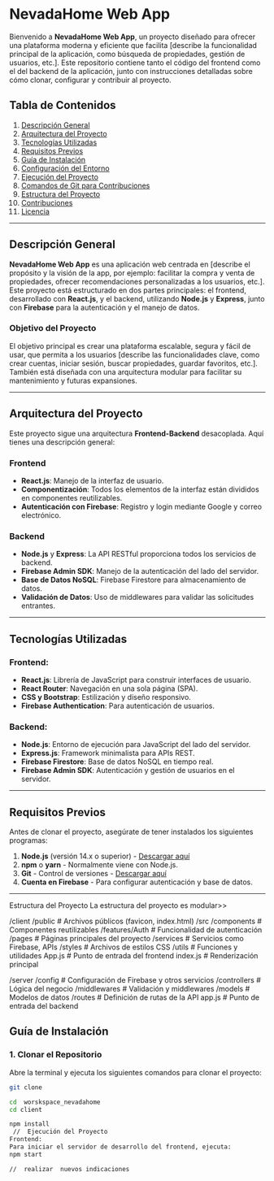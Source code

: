 # NevadaHome Web App

Bienvenido a **NevadaHome Web App**, un proyecto diseñado para ofrecer una plataforma moderna y eficiente que facilita [describe la funcionalidad principal de la aplicación, como búsqueda de propiedades, gestión de usuarios, etc.]. Este repositorio contiene tanto el código del frontend como el del backend de la aplicación, junto con instrucciones detalladas sobre cómo clonar, configurar y contribuir al proyecto.

## Tabla de Contenidos
1. [Descripción General](#descripción-general)
2. [Arquitectura del Proyecto](#arquitectura-del-proyecto)
3. [Tecnologías Utilizadas](#tecnologías-utilizadas)
4. [Requisitos Previos](#requisitos-previos)
5. [Guía de Instalación](#guía-de-instalación)
6. [Configuración del Entorno](#configuración-del-entorno)
7. [Ejecución del Proyecto](#ejecución-del-proyecto)
8. [Comandos de Git para Contribuciones](#comandos-de-git-para-contribuciones)
9. [Estructura del Proyecto](#estructura-del-proyecto)
10. [Contribuciones](#contribuciones)
11. [Licencia](#licencia)

---

## Descripción General

**NevadaHome Web App** es una aplicación web centrada en [describe el propósito y la visión de la app, por ejemplo: facilitar la compra y venta de propiedades, ofrecer recomendaciones personalizadas a los usuarios, etc.]. Este proyecto está estructurado en dos partes principales: el frontend, desarrollado con **React.js**, y el backend, utilizando **Node.js** y **Express**, junto con **Firebase** para la autenticación y el manejo de datos.

### Objetivo del Proyecto

El objetivo principal es crear una plataforma escalable, segura y fácil de usar, que permita a los usuarios [describe las funcionalidades clave, como crear cuentas, iniciar sesión, buscar propiedades, guardar favoritos, etc.]. También está diseñada con una arquitectura modular para facilitar su mantenimiento y futuras expansiones.

---

## Arquitectura del Proyecto

Este proyecto sigue una arquitectura **Frontend-Backend** desacoplada. Aquí tienes una descripción general:

### Frontend

- **React.js**: Manejo de la interfaz de usuario.
- **Componentización**: Todos los elementos de la interfaz están divididos en componentes reutilizables.
- **Autenticación con Firebase**: Registro y login mediante Google y correo electrónico.

### Backend

- **Node.js** y **Express**: La API RESTful proporciona todos los servicios de backend.
- **Firebase Admin SDK**: Manejo de la autenticación del lado del servidor.
- **Base de Datos NoSQL**: Firebase Firestore para almacenamiento de datos.
- **Validación de Datos**: Uso de middlewares para validar las solicitudes entrantes.

---

## Tecnologías Utilizadas

### Frontend:
- **React.js**: Librería de JavaScript para construir interfaces de usuario.
- **React Router**: Navegación en una sola página (SPA).
- **CSS y Bootstrap**: Estilización y diseño responsivo.
- **Firebase Authentication**: Para autenticación de usuarios.

### Backend:
- **Node.js**: Entorno de ejecución para JavaScript del lado del servidor.
- **Express.js**: Framework minimalista para APIs REST.
- **Firebase Firestore**: Base de datos NoSQL en tiempo real.
- **Firebase Admin SDK**: Autenticación y gestión de usuarios en el servidor.

---

## Requisitos Previos

Antes de clonar el proyecto, asegúrate de tener instalados los siguientes programas:

1. **Node.js** (versión 14.x o superior) - [Descargar aquí](https://nodejs.org/)
2. **npm** o **yarn** - Normalmente viene con Node.js.
3. **Git** - Control de versiones - [Descargar aquí](https://git-scm.com/)
4. **Cuenta en Firebase** - Para configurar autenticación y base de datos.

---
Estructura del Proyecto
La estructura del proyecto es modular>> 


/client
    /public             # Archivos públicos (favicon, index.html)
    /src
        /components     # Componentes reutilizables
        /features/Auth  # Funcionalidad de autenticación
        /pages          # Páginas principales del proyecto
        /services       # Servicios como Firebase, APIs
        /styles         # Archivos de estilos CSS
        /utils          # Funciones y utilidades
    App.js              # Punto de entrada del frontend
    index.js            # Renderización principal

/server
    /config             # Configuración de Firebase y otros servicios
    /controllers        # Lógica del negocio
    /middlewares        # Validación y middlewares
    /models             # Modelos de datos
    /routes             # Definición de rutas de la API
    app.js              # Punto de entrada del backend


## Guía de Instalación

### 1. Clonar el Repositorio

Abre la terminal y ejecuta los siguientes comandos para clonar el proyecto:

```bash
git clone 

cd  worskspace_nevadahome
cd client

npm install
 //  Ejecución del Proyecto
Frontend:
Para iniciar el servidor de desarrollo del frontend, ejecuta:
npm start

//  realizar  nuevos indicaciones